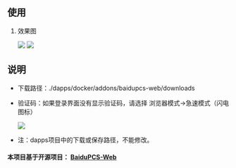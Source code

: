 ## 使用

1. 效果图

    ![](https://i.loli.net/2019/11/06/MDPWZJcGaBpUznr.png)
    ![](https://i.loli.net/2019/11/06/og54WlGZmM8PR9a.png)

## 说明

- 下载路径：./dapps/docker/addons/baidupcs-web/downloads

- 验证码：如果登录界面没有显示验证码，请选择 浏览器模式->急速模式（闪电图标）
  
    ![](http://img02.shangguantv.com/pic/QQ截图20191106113201.png)

- 注：dapps项目中的下载或保存路径，不能修改。
 
#### 本项目基于开源项目： [BaiduPCS-Web](https://github.com/liuzhuoling2011/baidupcs-web)